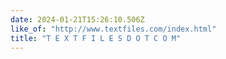```yaml
---
date: 2024-01-21T15:26:10.506Z
like_of: "http://www.textfiles.com/index.html"
title: "T E X T F I L E S D O T C O M"
---
```

